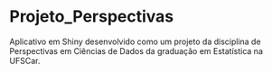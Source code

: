 # Projeto_Perspectivas
Aplicativo em Shiny desenvolvido como um projeto da disciplina de Perspectivas em Ciências de Dados da graduação em Estatística na UFSCar.
